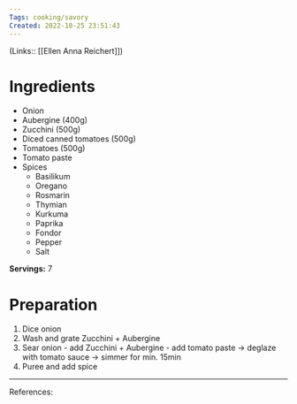 ```yaml
---
Tags: cooking/savory
Created: 2022-10-25 23:51:43
---
```

(Links:: [[Ellen Anna Reichert]])
# Ingredients
- Onion
- Aubergine (400g)
- Zucchini (500g)
- Diced canned tomatoes (500g)
- Tomatoes (500g)
- Tomato paste
- Spices
	- Basilikum
	- Oregano
	- Rosmarin
	- Thymian
	- Kurkuma
	- Paprika
	- Fondor
	- Pepper
	- Salt

**Servings:** 7
# Preparation
1. Dice onion
2. Wash and grate Zucchini + Aubergine
3. Sear onion - add Zucchini + Aubergine - add tomato paste
   -> deglaze with tomato sauce
   -> simmer for min. 15min
4. Puree and add spice

___
References:
